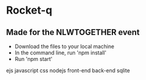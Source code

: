 # Rocket-q

## Made for the NLWTOGETHER event

- Download the files to your local machine
- In the command line, run 'npm install'
- Run 'npm start'

ejs
javascript
css
nodejs
front-end
back-end
sqlite


